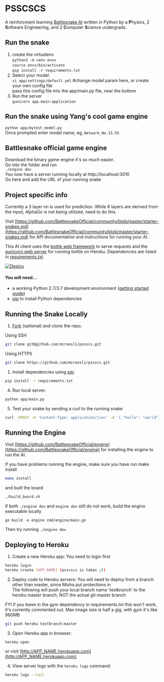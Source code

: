 # PSSCSCS

A reinforcment learning [Battlesnake AI](http://battlesnake.com) written in
Python by a **P**hysics, 2 **S**oftware Engineering, and 2 **C**omputer
**S**cience undergrads.

  
## Run the snake  
1. create the virtualenv  
`python3 -m venv envs`  
`source envs/bin/activate`  
`pip install -r requirements.txt`   
2. Select your model  
`vi app/settings/default.yml`  #change model param here, or create your own config file  
pass this config file into the app/main.py file, near the bottom   
3. Run the server  
`gunicorn app.main:application`   
    

## Run the snake using Yang's cool game engine  
`python app/mytest_model.py`  
Once prompted enter model name, eg, `Network_No.15.h5`    
  

## Battlesnake official game engine  
Download the binary game engine it's so much easier.  
Go into the folder and run  
`./engine dev`  
You now have a server running locally at http://localhost:3010  
Go here and add the URL of your running snake  
    

## Project specific info  
Currently a 3 layer nn is used for prediction. While 8 layers are derived from the input, AlphaGo is not being utilized, need to do this.  

Visit [https://github.com/BattlesnakeOfficial/community/blob/master/starter-snakes.md](https://github.com/BattlesnakeOfficial/community/blob/master/starter-snakes.md) for API documentation and instructions for running your AI.

This AI client uses the [bottle web framework](http://bottlepy.org/docs/dev/index.html) to serve requests and the [gunicorn web server](http://gunicorn.org/) for running bottle on Heroku. Dependencies are listed in [requirements.txt](requirements.txt).

[![Deploy](https://www.herokucdn.com/deploy/button.png)](https://heroku.com/deploy)

#### You will need...

- a working Python 2.7/3.7 development environment ([getting started guide](http://hackercodex.com/guide/python-development-environment-on-mac-osx/))
- [pip](https://pip.pypa.io/en/latest/installing.html) to install Python dependencies

## Running the Snake Locally

1. [Fork](https://github.com/miroesli/pssscs/fork) (optional) and clone the repo.

Using SSH

```bash
git clone git@github.com:miroesli/pssscs.git
```

Using HTTPS

```bash
git clone https://github.com/miroesli/pssscs.git
```

1. Install dependencies using [pip](https://pip.pypa.io/en/latest/installing.html):

```bash
pip install -r requirements.txt
```

4. Run local server:

```bash
python app/main.py
```

5. Test your snake by sending a curl to the running snake

```bash
curl -XPOST -H 'Content-Type: application/json' -d '{ "hello": "world"}' http://localhost:8080/start
```

## Running the Engine

Visit
[https://github.com/BattlesnakeOfficial/engine](https://github.com/BattlesnakeOfficial/engine)
for installing the engine to run the AI.

If you have problems running the engine, make sure you have run make install

```bash
make install
```

and built the board

```bash
./build_board.sh
```

If both `./engine dev` and `engine dev` still do not work, build the engine executable locally

```
go build -o engine cmd/engine/main.go
```

Then try running `./engine dev`

## Deploying to Heroku

1. Create a new Heroku app:
You need to login first  

```bash
heroku login  
heroku create [APP_NAME] (psscscs is taken ;))
```

2. Deploy code to Heroku servers:
You will need to deploy from a branch other than master, since Misha put protections in  
The following will push your local branch name 'testbranch' to the heroku master branch, NOT the actual git master branch  
  
FYI if you leave in the gym dependency in requirements.txt this won't work, it's currently commented out. Max image size is half a gig, with gym it's like 960MB  
  
```bash
git push heroku testbranch:master
```

3. Open Heroku app in browser:

```bash
heroku open
```

or visit [http://APP_NAME.herokuapp.com](http://APP_NAME.herokuapp.com).

4. View server logs with the `heroku logs` command:

```bash
heroku logs --tail
```

<!-- ## Questions?

Email [hello@battlesnake.com](mailto:hello@battlesnake.com), or tweet [@battlesnakeio](http://twitter.com/battlesnakeio). -->
